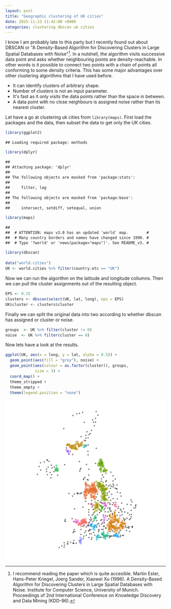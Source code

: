 ```yaml
---
layout: post
title: "Geographic clustering of UK cities"
date: 2015-11-23 11:42:00 +0000
categories: clustering dbscan uk cities 
---
```


I know I am probably late to this party but I recently found out about DBSCAN or "A 
Density-Based Algorithm for Discovering Clusters in Large Spatial Databases with Noise"[^1]. In a nutshell, the algorithm visits successive data point and asks whether neighbouring points are density-reachable. In other words is it possible to connect two points with a chain of points all conforming to some density criteria. This has some major advantages over other clustering algorithms that I have used before.

* It can identify clusters of arbitrary shape.
* Number of clusters is not an input parameter.
* It's fast as it only visits the data points rather than the space in between.
* A data point with no close neighbours is assigned noise rather than its nearest cluster.

Let have a go at clustering uk cities from `library(maps)`. First load the packages and the data, then subset the data to get only the UK cities.


```r
library(ggplot2)
```

```
## Loading required package: methods
```

```r
library(dplyr)
```

```
## 
## Attaching package: 'dplyr'
## 
## The following objects are masked from 'package:stats':
## 
##     filter, lag
## 
## The following objects are masked from 'package:base':
## 
##     intersect, setdiff, setequal, union
```

```r
library(maps)
```

```
## 
##  # ATTENTION: maps v3.0 has an updated 'world' map.        #
##  # Many country borders and names have changed since 1990. #
##  # Type '?world' or 'news(package="maps")'. See README_v3. #
```

```r
library(dbscan)

data("world.cities")
UK <- world.cities %>% filter(country.etc == "UK")
```

Now we can run the algorithm on the latitude and longitude collumns. Then we can pull the cluster assignments out of the resulting object.


```r
EPS <- 0.15
clusters <- dbscan(select(UK, lat, long), eps = EPS)
UK$cluster <- clusters$cluster
```



Finally we can split the original data into two according to whether dbscan has assigned or cluster or noise.


```r
groups  <- UK %>% filter(cluster != 0)
noise  <- UK %>% filter(cluster == 0)
```

Now lets have a look at the results.


```r
ggplot(UK, aes(x = long, y = lat, alpha = 0.5)) + 
  geom_point(aes(fill = "grey"), noise) +
  geom_point(aes(colour = as.factor(cluster)), groups,
             size = 3) +
  coord_map() +
  theme_stripped +
  theme_empty +
  theme(legend.position = "none")
```

![plot of chunk unnamed-chunk-5](/figure/source/2015-11-23-DBScan-UK/unnamed-chunk-5-1.png) 

[^1]: I recommend reading the paper which is quite accesible. Martin Ester, Hans-Peter Kriegel, Joerg Sander, Xiaowei Xu (1996). A Density-Based Algorithm for Discovering Clusters in Large Spatial Databases with Noise. Institute for Computer Science, University of Munich. Proceedings of 2nd International Conference on Knowledge Discovery and Data Mining (KDD-96).
